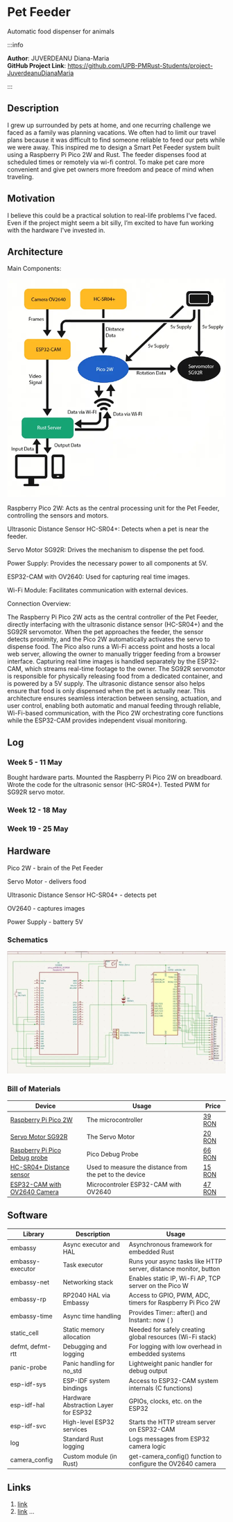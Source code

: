 # Pet Feeder
Automatic food dispenser for animals

:::info 

**Author**: JUVERDEANU Diana-Maria \
**GitHub Project Link**: https://github.com/UPB-PMRust-Students/project-JuverdeanuDianaMaria

:::

## Description

I grew up surrounded by pets  at home, and one recurring challenge we faced as a family was planning vacations. We often had to limit our travel plans because it was difficult to find someone reliable to feed our pets while we were away. This inspired me to design a Smart Pet Feeder system built using a Raspberry Pi Pico 2W and Rust. The feeder dispenses food at scheduled times or remotely via wi-fi control. To make pet care more convenient and give pet owners more freedom and peace of mind when traveling.

## Motivation

I believe this could be a practical solution to real-life problems I've faced. Even if the project might seem a bit silly, I’m excited to have fun working with the hardware I've invested in.

## Architecture 

Main Components:

![Architecture](./assets/schema1v2.webp)

Raspberry Pico 2W: Acts as the central processing unit for the Pet Feeder, controlling the sensors and motors.

Ultrasonic Distance Sensor HC-SR04+: Detects when a pet is near the feeder.

Servo Motor SG92R: Drives the mechanism to dispense the pet food.

Power Supply: Provides the necessary power to all components at 5V.
 
ESP32-CAM with OV2640: Used for capturing real time images.

Wi-Fi Module: Facilitates communication with external devices.

Connection Overview:

The Raspberry Pi Pico 2W acts as the central controller of the Pet Feeder, directly interfacing with the ultrasonic distance sensor (HC-SR04+) and the SG92R servomotor. When the pet approaches the feeder, the sensor detects proximity, and the Pico 2W automatically activates the servo to dispense food. The Pico also runs a Wi-Fi access point and hosts a local web server, allowing the owner to manually trigger feeding from a browser interface. Capturing real time images is handled separately by the ESP32-CAM, which streams real-time footage to the owner. The SG92R servomotor is responsible for physically releasing food from a dedicated container, and is powered by a 5V supply. The ultrasonic distance sensor also helps ensure that food is only dispensed when the pet is actually near. This architecture ensures seamless interaction between sensing, actuation, and user control, enabling both automatic and manual feeding through reliable, Wi-Fi-based communication, with the Pico 2W orchestrating core functions while the ESP32-CAM provides independent visual monitoring.


## Log

<!-- write your progress here every week -->

### Week 5 - 11 May
Bought hardware parts. Mounted the Raspberry Pi Pico 2W on breadboard. Wrote the code for the ultrasonic sensor (HC-SR04+). Tested PWM for SG92R servo motor. 
### Week 12 - 18 May

### Week 19 - 25 May


## Hardware

Pico 2W - brain of the Pet Feeder

Servo Motor - delivers food

Ultrasonic Distance Sensor HC-SR04+ - detects pet

OV2640 - captures images

Power Supply - battery 5V


### Schematics

![Schematics](./assets/schema2v2.webp)


### Bill of Materials


| Device | Usage | Price |
|--------|--------|-------|
| [Raspberry Pi Pico 2W](https://www.raspberrypi.com/documentation/microcontrollers/pico-series.html) | The microcontroller | [39 RON](https://www.optimusdigital.ro/ro/placi-raspberry-pi/13327-raspberry-pi-pico-2-w.html?gad_source=1&gbraid=0AAAAADv-p3BYbmtR0U4AB0vh3IzVtnhct&gclid=Cj0KCQjw2tHABhCiARIsANZzDWpC5jvEeQu1M-4aPsGLz0h_VUH-1oeoOhxuRTAuJpaxGS73j50IQKQaAkviEALw_wcB) |
| [Servo Motor SG92R](https://www.optimusdigital.ro/ro/motoare-servomotoare/5706-servomotor-sg92r-9g-25-kgcm-48-v.html?search_query=servo&results=186) | The Servo Motor | [20 RON](https://www.optimusdigital.ro/ro/motoare-servomotoare/5706-servomotor-sg92r-9g-25-kgcm-48-v.html?search_query=servo&results=186) |
| [Raspberry Pi Pico Debug probe](https://www.raspberrypi.com/documentation/microcontrollers/debug-probe.html) | Pico Debug Probe | [66 RON](https://www.optimusdigital.ro/en/accesories/12777-raspberry-pi-debug-probe.html?srsltid=AfmBOoriZm_41cmeLX01a0sdURol6ev5VejcC2lXUkNHwUqBqNHQ_65P) |
| [HC-SR04+ Distance sensor](https://www.optimusdigital.ro/en/ultrasonic-sensors/2328-senzor-ultrasonic-de-distana-hc-sr04-compatibil-33-v-i-5-v.html?search_query=sr04&results=20) | Used to measure the distance from the pet to the device | [15 RON](https://www.optimusdigital.ro/en/ultrasonic-sensors/2328-senzor-ultrasonic-de-distana-hc-sr04-compatibil-33-v-i-5-v.html?search_query=sr04&results=20) |
| [ESP32-CAM with OV2640 Camera](https://www.emag.ro/microcontroler-esp32-cam-cu-ov2640-wi-fi-si-camera-bluetooth-5v-2-e-009/pd/DSTDNLMBM/?utm_source=mobile%20app&utm_medium=ios&utm_campaign=share%20product) | Microcontroler ESP32-CAM with OV2640 | [47 RON](https://www.emag.ro/) |


## Software

| Library | Description | Usage |
|---------|-------------|-------|
| embassy | Async executor and HAL | Asynchronous framework for embedded Rust |
| embassy-executor | Task executor | Runs your async tasks like HTTP server, distance monitor, button |
| embassy-net | Networking stack | Enables static IP, Wi-Fi AP, TCP server on the Pico W |
| embassy-rp | RP2040 HAL via Embassy | Access to GPIO, PWM, ADC, timers for Raspberry Pi Pico 2W |
| embassy-time | Async time handling | Provides Timer:: after() and Instant:: now ( ) |
| static_cell | Static memory allocation | Needed for safely creating global resources (Wi-Fi stack) |
| defmt, defmt-rtt | Debugging and logging | For logging with low overhead in embedded systems |
| panic-probe | Panic handling for no_std | Lightweight panic handler for debug output |
| esp-idf-sys | ESP-IDF system bindings | Access to ESP32-CAM system internals (C functions) |
| esp-idf-hal | Hardware Abstraction Layer for ESP32 | GPIOs, clocks, etc. on the ESP32 |
| esp-idf-svc | High-level ESP32 services | Starts the HTTP stream server on ESP32-CAM |
| log | Standard Rust logging | Logs messages from ESP32 camera logic |
| camera_config | Custom module (in Rust) | get-camera_config() function to configure the OV2640 camera | 


## Links

<!-- Add a few links that inspired you and that you think you will use for your project -->

1. [link](https://example.com)
2. [link](https://example3.com)
...
